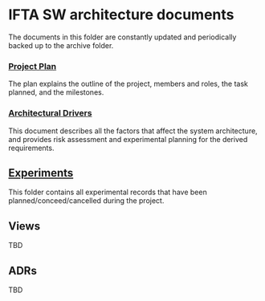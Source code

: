 # IFTA SW architecture documents

The documents in this folder are constantly updated and periodically backed up to the archive folder.

### [Project Plan](./0-ProjectPlan.md)

The plan explains the outline of the project, members and roles, the task planned, and the milestones.

### [Architectural Drivers](./2-ArchitecturalDrivers.md)

This document describes all the factors that affect the system architecture, and provides risk assessment and experimental planning for the derived requirements.

## [Experiments](./experiments/README.md)

This folder contains all experimental records that have been planned/conceed/cancelled during the project.

## Views

TBD

## ADRs

TBD
